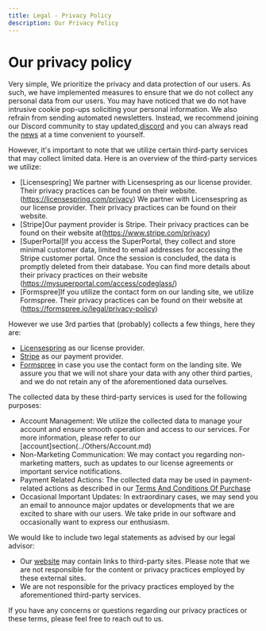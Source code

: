 ```yaml
---
title: Legal - Privacy Policy
description: Our Privacy Policy
---
```


# Our privacy policy

Very simple, We prioritize the privacy and data protection of our users. As such, we have implemented measures to ensure that we do not collect any personal data from our users. You may have noticed that we do not have intrusive cookie pop-ups soliciting your personal information. We also refrain from sending automated newsletters. Instead, we recommend joining our Discord community to stay updated,[discord](../../pages/contact.md#discord) and you can always read the [news](../../pages/news.md) at a time convenient to yourself.

However, it's important to note that we utilize certain third-party services that may collect limited data. Here is an overview of the third-party services we utilize:
- [Licensespring] We partner with Licensespring as our license provider. Their privacy practices can be found on their website. (https://licensespring.com/privacy) We partner with Licensespring as our license provider. Their privacy practices can be found on their website.
- [Stripe]Our payment provider is Stripe. Their privacy practices can be found on their website at(https://www.stripe.com/privacy) 
- [SuperPortal]If you access the SuperPortal, they collect and store minimal customer data, limited to email addresses for accessing the Stripe customer portal. Once the session is concluded, the data is promptly deleted from their database. You can find more details about their privacy practices on their website (https://mysuperportal.com/access/codeglass/) 
- [Formspree]If you utilize the contact form on our landing site, we utilize Formspree. Their privacy practices can be found on their website at (https://formspree.io/legal/privacy-policy) 

However we use 3rd parties that (probably) collects a few things, here they are:
- [Licensespring](https://licensespring.com/privacy) as our license provider.
- [Stripe](https://www.stripe.com/privacy) as our payment provider.
- [Formspree](https://formspree.io/legal/privacy-policy) in case you use the contact form on the landing site.
We assure you that we will not share your data with any other third parties, and we do not retain any of the aforementioned data ourselves.

The collected data by these third-party services is used for the following purposes:

- Account Management: We utilize the collected data to manage your account and ensure smooth operation and access to our services. For more information, please refer to our [account]section(../Others/Account.md)
- Non-Marketing Communication: We may contact you regarding non-marketing matters, such as updates to our license agreements or important service notifications.
- Payment Related Actions: The collected data may be used in payment-related actions as described in our [Terms And Conditions Of Purchase](TermsAndConditionsOfPurchase.md#personal-data)
- Occasional Important Updates: In extraordinary cases, we may send you an email to announce major updates or developments that we are excited to share with our users. We take pride in our software and occasionally want to express our enthusiasm.

We would like to include two legal statements as advised by our legal advisor:

-   Our [website](Websites.md) may contain links to third-party sites. Please note that we are not responsible for the content or privacy practices employed by these external sites.
-   We are not responsible for the privacy practices employed by the aforementioned third-party services.

If you have any concerns or questions regarding our privacy practices or these terms, please feel free to reach out to us.


